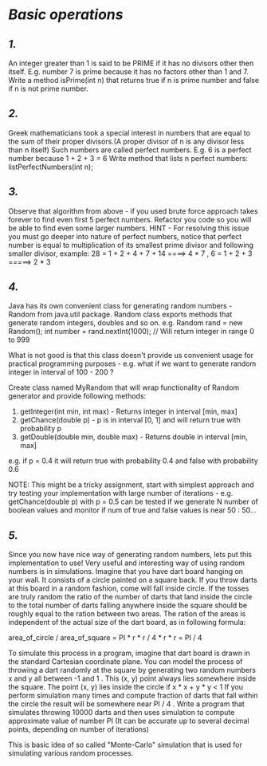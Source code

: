 # *Basic operations*


## *1.*
An integer greater than 1 is said to be PRIME if it has no divisors other
then itself. E.g. number 7 is prime because it has no factors other than 1 and 7.
Write a method isPrime(int n) that returns true if n is prime number and false if
n is not prime number.


## *2.*
Greek mathematicians took a special interest in numbers that are equal to the sum
 of their proper divisors.(A proper divisor of n is any divisor less than n itself)
 Such numbers are called perfect numbers. E.g. 6 is a perfect number because 1 + 2 + 3 = 6
 Write method that lists n perfect numbers: listPerfectNumbers(int n);


## *3.*
Observe that algorithm from above - if you used brute force approach takes forever to find
even first 5 perfect numbers. Refactor you code so you will be able to find even some larger numbers.
HINT - For resolving this issue you must go deeper into nature of perfect numbers, notice that perfect
number is equal to multiplication of its smallest prime divisor and following smaller divisor,
example: 28 = 1 + 2 + 4 + 7 + 14 ====> 4 * 7 , 6 = 1 + 2 + 3 =====> 2 * 3


## *4.*
Java has its own convenient class for generating random numbers - Random from java.util
package. Random class exports methods that generate random integers, doubles and so on.
e.g.
Random rand = new Random();
int number = rand.nextInt(1000); // Will return integer in range 0 to 999

What is not good is that this class doesn't provide us convenient usage for practical programming
purposes - e.g. what if we want to generate random integer in interval of 100 - 200 ?

Create class named MyRandom that will wrap functionality of Random generator and provide following
methods:

1. getInteger(int min, int max) - Returns integer in interval [min, max]
2. getChance(double p) - p is in interval [0, 1] and will return true with probability p
3. getDouble(double min, double max) - Returns double in interval [min, max]

e.g. if p = 0.4 it will return true with probability 0.4 and false with probability 0.6

NOTE: This might be a tricky assignment, start with simplest approach and try testing your implementation
with large number of iterations - e.g. getChance(double p) with p = 0.5 can be tested if we generate N
number of boolean values and monitor if num of true and false values is near 50 : 50...


## *5.*
Since you now have nice way of generating random numbers, lets put this implementation to use!
Very useful and interesting way of using random numbers is in simulations. Imagine that you have dart
board hanging on your wall. It consists of a circle painted on a square back. If you throw darts at this
board in a random fashion, come will fall inside circle. If the tosses are truly random the ratio of the number
of darts that land inside the circle to the total number of darts falling anywhere inside the square
should be roughly equal to the ration between two areas. The ration of the areas is independent of the
actual size of the dart board, as in following formula:

area_of_circle / area_of_square = PI * r * r / 4 * r * r = PI / 4

To simulate this process in a program, imagine that dart board is drawn in the standard Cartesian coordinate
plane. You can model the process of throwing a dart randomly at the square by generating two random numbers
x and y all between -1 and 1 . This (x, y) point always lies somewhere inside the square. The point (x, y)
lies inside the circle if x * x + y * y < 1
If you perform simulation many times and compute fraction of darts that fall within the circle the result
will be somewhere near PI / 4 .
Write a program that simulates throwing 10000 darts and then uses simulation to compute approximate value of
number PI (It can be accurate up to several decimal points, depending on number of iterations)

This is basic idea of so called "Monte-Carlo" simulation that is used for simulating various random processes.
